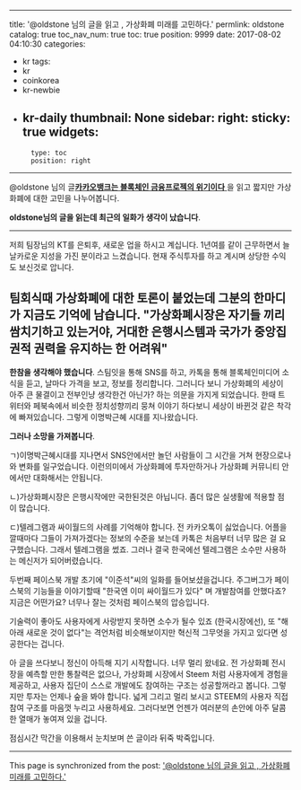 
---
title: '@oldstone 님의 글을 읽고 , 가상화폐 미래를 고민하다.'
permlink: oldstone
catalog: true
toc_nav_num: true
toc: true
position: 9999
date: 2017-08-02 04:10:30
categories:
- kr
tags:
- kr
- coinkorea
- kr-newbie
- kr-daily
thumbnail: None
sidebar:
    right:
        sticky: true
widgets:
    -
        type: toc
        position: right
---


@oldstone 님의 글[**카카오뱅크는 블록체인 금융프로젝의 위기이다** ](https://steemit.com/coinkorea/@oldstone/4ppy1h) 을 읽고 짧지만 가상화폐에 대한 고민을 나누어봅니다. 

**oldstone님의 글을 읽는데 최근의 일화가 생각이 났습니다**.

 ---------------
저희 팀장님의 KT를 은퇴후, 새로운 업을 하시고 계십니다.  1년여를 같이 근무하면서 늘 날카로운 지성을 가진 분이라고 느겼습니다.  현재 주식투자를 하고 계시며 상당한 수익도 보신것로 압니다. 

팀회식때 가상화폐에 대한 토론이 붙었는데 그분의 한마디가 지금도 기억에 남습니다. 
"가상화폐시장은 자기들 끼리 쌈치기하고 있는거야, 거대한 은행시스템과 국가가 중앙집권적 권력을 유지하는 한 어려워"
-----------

**한참을 생각해야 했습니다**. 
스팀잇을 통해 SNS를 하고, 카톡을 통해 블록체인미디어 소식을 듣고, 날마다 가격을 보고, 정보를 정리합니다. 그러니다 보니 가상화폐의 세상이 아주 큰 물결이고 전부인냥 생각한건 아닌가? 하는 의문을 가지게 되었습니다.
한때 트위터와 페북속에서 비슷한 정치성향끼리 뭉쳐 이야기 하다보니 세상이 바뀐것 같은 착각에 빠져있습니다. 
그렇게 이명박근혜 시대를 지나왔습니다. 

**그러나 소망을 가져봅니다**.

ㄱ)이명박근혜시대를 지나면서 SNS안에서만 놀던 사람들이 그 시간을 거쳐 현장으로나와 변화를 일구었습니다. 
이런의미에서 가상화폐에 투자만하거나 가상화폐 커뮤니티 안에서만 대화해서는 안됩니다.  

ㄴ)가상화폐시장은 은행시작에만 국한된것은 아닙니다. 좀더 많은 실생활에 적용할 점이 많습니다. 

ㄷ)텔레그램과 싸이월드의 사례를 기억해야 합니다. 
전 카카오톡이 싫었습니다. 어플을 깔때마다 그들이 가져가겠다는 정보의 수준을 보는데 카톡은 처음부터 너무 많은 걸 요구했습니다. 그래서 텔레그램을 썼죠. 그러나 결국  한국에선 텔레그램은 소수만 사용하는 메신저가 되어버렸습니다. 

두번째 페이스북 개발 초기에  "이준석"씨의 일화를 들어보셨을겁니다. 주그버그가 페이스북의 기능들을 이야기할때 "한국엔 이미 싸이월드가 있다" 며 개발참여를 안했다죠?  지금은 어떤가요? 너무나 잘는 것처럼 페이스북의 압승입니다.  

기술력이 좋아도 사용자에게 사랑받지 못하면 소수가 될수 있죠 (한국시장에선), 또 "해아래 새로운 것이 없다"는 격언처럼 비슷해보이지만 혁신적 그무엇을 가지고 있다면 성공한다는 겁니다. 

아 글을 쓰다보니 정신이 아득해 지기 시작합니다. 너무 멀리 왔네요. 
전 가상화폐 전시장을 예측할 만한 통찰력은 없으나, 가상화폐 시장에서 Steem 처럼 사용자에게 경험을 제공하고, 사용자 집단이 스스로 개발에도 참여하는 구조는 성공할꺼라고 봅니다. 그렇지만 투자는 언제나 숲을 봐야 합니다.  넓게 그리고 멀리 보시고 STEEM의 사용자 직접 참여 구조를 마음껏 누리고 사용하세요. 그러다보면 언젠가 여러분의 손안에 아주 달콤한 열매가 놓여져 있을 겁니다. 

점심시간 막간을 이용해서 눈치보며 쓴 글이라 뒤죽 박죽입니다.

- - -

This page is synchronized from the post: ['@oldstone 님의 글을 읽고 , 가상화폐 미래를 고민하다.'](https://steemit.com/@kingbit/oldstone)

